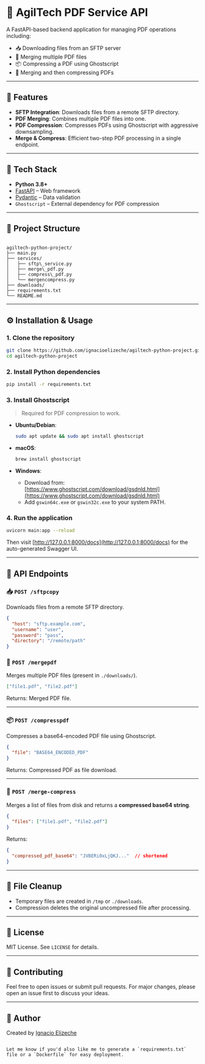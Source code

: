 # 📄 AgilTech PDF Service API

A FastAPI-based backend application for managing PDF operations including:

- 📥 Downloading files from an SFTP server
- 📎 Merging multiple PDF files
- 📦 Compressing a PDF using Ghostscript
- 🔄 Merging and then compressing PDFs

---

## 🚀 Features

- **SFTP Integration**: Downloads files from a remote SFTP directory.
- **PDF Merging**: Combines multiple PDF files into one.
- **PDF Compression**: Compresses PDFs using Ghostscript with aggressive downsampling.
- **Merge & Compress**: Efficient two-step PDF processing in a single endpoint.

---

## 🧰 Tech Stack

- **Python 3.8+**
- [FastAPI](https://fastapi.tiangolo.com/) – Web framework
- [Pydantic](https://docs.pydantic.dev/) – Data validation
- `Ghostscript` – External dependency for PDF compression

---

## 📂 Project Structure

```

agiltech-python-project/
├── main.py
├── services/
│   ├── sftp\_service.py
│   ├── merge\_pdf.py
│   ├── compress\_pdf.py
│   └── mergencompress.py
├── downloads/
├── requirements.txt
└── README.md

````

---

## ⚙️ Installation & Usage

### 1. Clone the repository

```bash
git clone https://github.com/ignacioelizeche/agiltech-python-project.git
cd agiltech-python-project
````

### 2. Install Python dependencies

```bash
pip install -r requirements.txt
```

### 3. Install Ghostscript

> Required for PDF compression to work.

* **Ubuntu/Debian**:

  ```bash
  sudo apt update && sudo apt install ghostscript
  ```

* **macOS**:

  ```bash
  brew install ghostscript
  ```

* **Windows**:

  * Download from: [https://www.ghostscript.com/download/gsdnld.html](https://www.ghostscript.com/download/gsdnld.html)
  * Add `gswin64c.exe` or `gswin32c.exe` to your system PATH.

### 4. Run the application

```bash
uvicorn main:app --reload
```

Then visit [http://127.0.0.1:8000/docs](http://127.0.0.1:8000/docs) for the auto-generated Swagger UI.

---

## 🧪 API Endpoints

### 📥 `POST /sftpcopy`

Downloads files from a remote SFTP directory.

```json
{
  "host": "sftp.example.com",
  "username": "user",
  "password": "pass",
  "directory": "/remote/path"
}
```

### 📎 `POST /mergepdf`

Merges multiple PDF files (present in `./downloads/`).

```json
["file1.pdf", "file2.pdf"]
```

Returns: Merged PDF file.

---

### 📦 `POST /compresspdf`

Compresses a base64-encoded PDF file using Ghostscript.

```json
{
  "file": "BASE64_ENCODED_PDF"
}
```

Returns: Compressed PDF as file download.

---

### 🔄 `POST /merge-compress`

Merges a list of files from disk and returns a **compressed base64 string**.

```json
{
  "files": ["file1.pdf", "file2.pdf"]
}
```

Returns:

```json
{
  "compressed_pdf_base64": "JVBERi0xLjQKJ..."  // shortened
}
```

---

## 🧹 File Cleanup

* Temporary files are created in `/tmp` or `./downloads`.
* Compression deletes the original uncompressed file after processing.

---

## 📄 License

MIT License. See `LICENSE` for details.

---

## 🤝 Contributing

Feel free to open issues or submit pull requests.
For major changes, please open an issue first to discuss your ideas.

---

## 👤 Author

Created by [Ignacio Elizeche](https://github.com/ignacioelizeche)

```

Let me know if you'd also like me to generate a `requirements.txt` file or a `Dockerfile` for easy deployment.
```
